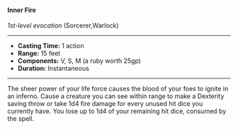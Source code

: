 #### Inner Fire
*1st-level evocation* (Sorcerer,Warlock)
___
- **Casting Time:** 1 action
- **Range:** 15 feet
- **Components:** V, S, M (a ruby worth 25gp)
- **Duration:** Instantaneous
---
The sheer power of your life force causes the blood of your foes to ignite in an inferno. Cause a creature you can see within range to make a Dexterity saving throw or take 1d4 fire damage for every unused hit dice you currently have. You lose up to 1d4 of your remaining hit dice, consumed by the spell.
